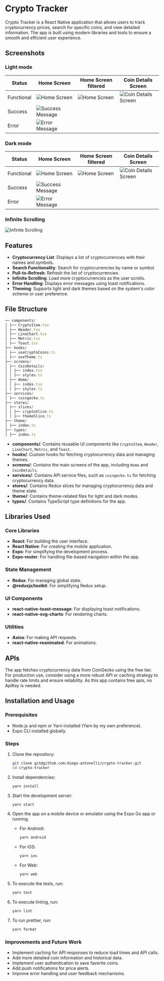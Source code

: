 # Crypto Tracker

Crypto Tracker is a React Native application that allows users to track cryptocurrency prices, search for specific coins, and view detailed information. The app is built using modern libraries and tools to ensure a smooth and efficient user experience.

## Screenshots

### Light mode

| Status     | Home Screen                                                | Home Screen filtered                                         | Coin Details Screen                                            |
|------------|------------------------------------------------------------|--------------------------------------------------------------|----------------------------------------------------------------|
| Functional | ![Home Screen](./assets/screenshots/home-light.png)        | ![Home Screen](./assets/screenshots/home-filtered-light.png) | ![Coin Details Screen](./assets/screenshots/details-light.png) |
| Success    | ![Success Message](./assets/screenshots/success-light.png) |                                                              |                                                                |
| Error      | ![Error Message](./assets/screenshots/error-light.png)     |                                                              |                                                                |

### Dark mode

| Status     | Home Screen                                               | Home Screen filtered                                        | Coin Details Screen                                           |
|------------|-----------------------------------------------------------|-------------------------------------------------------------|---------------------------------------------------------------|
| Functional | ![Home Screen](./assets/screenshots/home-dark.png)        | ![Home Screen](./assets/screenshots/home-filtered-dark.png) | ![Coin Details Screen](./assets/screenshots/details-dark.png) |
| Success    | ![Success Message](./assets/screenshots/success-dark.png) |                                                             |                                                               |
| Error      | ![Error Message](./assets/screenshots/error-dark.png)     |                                                             |                                                               |

### Infinite Scrolling
![Infinite Scrolling](./assets/screenshots/infinite-scrolling.gif)

## Features

- **Cryptocurrency List**: Displays a list of cryptocurrencies with their names and symbols.
- **Search Functionality**: Search for cryptocurrencies by name or symbol.
- **Pull-to-Refresh**: Refresh the list of cryptocurrencies.
- **Infinite Scrolling**: Load more cryptocurrencies as the user scrolls.
- **Error Handling**: Displays error messages using toast notifications.
- **Theming**: Supports light and dark themes based on the system's color scheme or user preference.

## File Structure

```javascript
── components/
│ ├── CryptoItem.tsx
│ ├── Header.tsx
│ ├── LineChart.tsx
│ ├── Metric.tsx
│ ├── Toast.tsx
├── hooks/
│ ├── useCryptoCoins.ts
│ ├── useTheme.ts
├── screens/
│ ├── CoinDetails/
│ │ ├── index.tsx
│ │ ├── styles.ts
│ ├── Home/
│ │ ├── index.tsx
│ │ ├── styles.ts
├── services/
│ ├── coingecko.ts
├── stores/
│ ├── slices/
│ │ ├── cryptoSlice.ts
│ │ ├── themeSlice.ts
├── theme/
│ ├── index.ts
├── types/
│ ├── index.ts
```

- **components/**: Contains reusable UI components like `CryptoItem`, `Header`, `LineChart`, `Metric`, and `Toast`.
- **hooks/**: Custom hooks for fetching cryptocurrency data and managing themes.
- **screens/**: Contains the main screens of the app, including `Home` and `CoinDetails`.
- **services/**: Contains API service files, such as `coingecko.ts` for fetching cryptocurrency data.
- **stores/**: Contains Redux slices for managing cryptocurrency data and theme state.
- **theme/**: Contains theme-related files for light and dark modes.
- **types/**: Contains TypeScript type definitions for the app.

## Libraries Used

### Core Libraries

- **React**: For building the user interface.
- **React Native**: For creating the mobile application.
- **Expo**: For simplifying the development process.
- **Expo-router**: For handling file-based navigation within the app.

### State Management

- **Redux**: For managing global state.
- **@reduxjs/toolkit**: For simplifying Redux setup.

### UI Components

- **react-native-toast-message**: For displaying toast notifications.
- **react-native-svg-charts**: For rendering charts.

### Utilities

- **Axios**: For making API requests.
- **react-native-reanimated**: For animations.

## APIs

The app fetches cryptocurrency data from CoinGecko using the free tier. For production use, consider using a more robust API or caching strategy to handle rate limits and ensure reliability. As this app contains free apis, no ApiKey is needed.

## Installation and Usage

### Prerequisites

- Node.js and npm or Yarn installed (Yarn by my own preference).
- Expo CLI installed globally.

### Steps

1. Clone the repository:
   ```bash
   git clone git@github.com:diego-antonelli/crypto-tracker.git
   cd crypto-tracker
   ```
2. Install dependencies:
   ```bash
   yarn install
   ```
3. Start the development server:
   ```bash
   yarn start
   ```
4. Open the app on a mobile device or emulator using the Expo Go app or running.
   - For Android:
      ```bash
      yarn android
      ```
   - For iOS:
      ```bash
      yarn ios
      ```
   - For Web:
      ```bash
      yarn web
      ```

5. To execute the tests, run:
   ```bash
   yarn test
   ```
6. To execute linting, run:
   ```bash
   yarn lint
   ```
7. To run prettier, run:
   ```bash
   yarn format
   ```

### Improvements and Future Work

- Implement caching for API responses to reduce load times and API calls.
- Add more detailed coin information and historical data.
- Implement user authentication to save favorite coins.
- Add push notifications for price alerts.
- Improve error handling and user feedback mechanisms.
